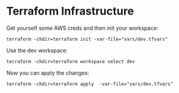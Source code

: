# Terraform Infrastructure

Get yourself some AWS creds and then init your workspace:

`terraform -chdir=terraform init -var-file="vars/dev.tfvars"`

Use the dev workspace:

`terraform -chdir=terraform workspace select dev`

Now you can apply the changes:

`terraform -chdir=terraform apply  -var-file="vars/dev.tfvars"`
